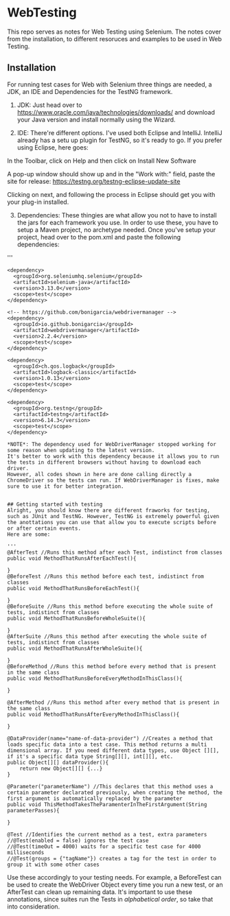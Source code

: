 # WebTesting

This repo serves as notes for Web Testing using Selenium. The notes cover from the installation, to different resoruces and examples to be used in Web Testing. 

## Installation 
For running test cases for Web with Selenium three things are needed, a JDK, an IDE and Dependencies for the TestNG framework.  

1. JDK: Just head over to https://www.oracle.com/java/technologies/downloads/ and download your Java version and install normally using the Wizard. 

2. IDE: There're different options. I've used both Eclipse and IntelliJ. IntelliJ already has a setu up plugin for TestNG, so it's ready to go. 
If you prefer using Eclipse, here goes: 

In the Toolbar, click on Help and then click on Install New Software

A pop-up window should show up and in the "Work with:" field, paste the site for release: https://testng.org/testng-eclipse-update-site

Clicking on next, and following the process in Eclipse should get you with your plug-in installed. 

3. Dependencies: These thingies are what allow you not to have to install the jars for each framework you use. 
In order to use these, you have to setup a Maven project, no archetype needed. Once you've setup your project, head over to the pom.xml and paste the following dependencies: 

'''
<dependencies>

    <dependency>
      <groupId>org.seleniumhq.selenium</groupId>
      <artifactId>selenium-java</artifactId>
      <version>3.13.0</version>
      <scope>test</scope>
    </dependency>

    <!-- https://github.com/bonigarcia/webdrivermanager -->
    <dependency>
      <groupId>io.github.bonigarcia</groupId>
      <artifactId>webdrivermanager</artifactId>
      <version>2.2.4</version>
      <scope>test</scope>
    </dependency>

    <dependency>
      <groupId>ch.qos.logback</groupId>
      <artifactId>logback-classic</artifactId>
      <version>1.0.13</version>
      <scope>test</scope>
    </dependency>

    <dependency>
      <groupId>org.testng</groupId>
      <artifactId>testng</artifactId>
      <version>6.14.3</version>
      <scope>test</scope>
    </dependency>

  </dependencies>
	
```
*NOTE*: The dependency used for WebDriverManager stopped working for some reason when updating to the latest version. 
It's better to work with this dependency because it allows you to run the tests in different browsers without having to download each driver. 
However, all codes shown in here are done calling directly a ChromeDriver so the tests can run. If WebDriverManager is fixes, make sure to use it for better integration. 


## Getting started with testing 
Alright, you should know there are different fraworks for testing, such as JUnit and TestNG. However, TestNG is extremely powerful given the anottations you can use that allow you to execute scripts before or after certain events. 
Here are some: 

'''
@AfterTest //Runs this method after each Test, indistinct from classes
public void MethodThatRunsAfterEachTest(){

}
@BeforeTest //Runs this method before each test, indistinct from classes 
public void MethodThatRunsBeforeEachTest(){

}
@BeforeSuite //Runs this method before executing the whole suite of tests, indistinct from classes
public void MethodThatRunsBeforeWholeSuite(){

}
@AfterSuite //Runs this method after executing the whole suite of tests, indistinct from classes
public void MethodThatRunsAfterWholeSuite(){

}
@BeforeMethod //Runs this method before every method that is present in the same class
public void MethodThatRunsBeforeEveryMethodInThisClass(){

}

@AfterMethod //Runs this method after every method that is present in the same class
public void MethodThatRunsAfterEveryMethodInThisClass(){

}

@DataProvider(name="name-of-data-provider") //Creates a method that loads specific data into a test case. This method returns a multi dimensional array. If you need different data types, use Object [][], if it's a specific data type String[][], int[][], etc. 
public Object[][] dataProvider(){
	return new Object[][] {...}
}

@Parameter("parameterName") //This declares that this method uses a certain parameter declarated previously, when creating the method, the first argument is automatically replaced by the parameter
public void ThisMethodTakesTheParamenterInTheFirstArgument(String parameterPasses){
	
}

@Test //Identifies the current method as a test, extra parameters 
//@Test(enabled = false) ignores the test case
//@Test(timeOut = 4000) waits for a specific test case for 4000 milliseconds
//@Test(groups = {"tagName"}) creates a tag for the test in order to group it with some other cases
```

Use these accordingly to your testing needs. For example, a BeforeTest can be used to create the WebDriver Object every time you run a new test, or an AfterTest can clean up remaining data. 
It's important to use these annotations, since suites run the Tests in *alphabetical order*, so take that into consideration. 
